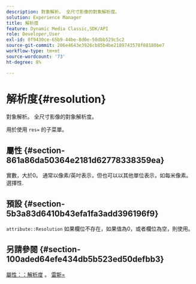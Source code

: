 ```yaml
---
description: 對象解析。 全尺寸影像的對象解析度。
solution: Experience Manager
title: 解析度
feature: Dynamic Media Classic,SDK/API
role: Developer,User
exl-id: 0f9430ce-65b9-44be-8d0e-58dbb529c5c2
source-git-commit: 206e4643e3926cb85b4be2189743578f88180be7
workflow-type: tm+mt
source-wordcount: '73'
ht-degree: 8%

---
```


# 解析度{#resolution}

對象解析。 全尺寸影像的對象解析度。

用於使用 `res=` 的子菜單。

## 屬性 {#section-861a86da50364e2181d62778338359ea}

實數，大於0。 通常以像素/英吋表示，但也可以以其他單位表示，如每米像素。 選擇性.

## 預設 {#section-5b3a83d6410b43efa1fa3add396196f9}

`attribute::Resolution` 如果欄位不存在，如果值為0，或者欄位為空，則使用。

## 另請參閱 {#section-100aded64efe434db5b523ed50defbb3}

[屬性：：解析度](../../../../../../is-api/image-catalog/image-serving-api-ref/c-image-catalog-reference/c-attributes-reference/r-resolution.md#reference-2c066a2cc9b04b4ea0c8ae9476e853b4) 。 [雷斯=](../../../../../../is-api/http-ref/image-serving-api-ref/c-http-protocol-reference/c-command-reference/r-res.md#reference-3d6fe416801148dea0f786f2b5169e55)
